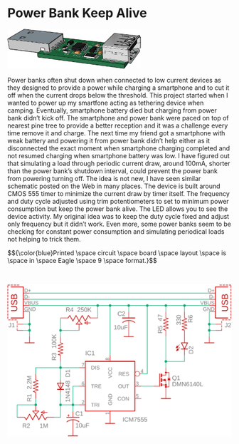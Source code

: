Power Bank Keep Alive
==========================================
<p align="left"><img src="images/device.png" width="300"/></p>
<p>Power banks often shut down when connected to low current devices as they designed to provide a power while charging a smartphone and to cut it off when the current drops below the threshold. This project started when I wanted to power up my smartfone acting as tethering device when camping. Eventually, smartphone battery died but charging from power bank didn’t kick off. The smartphone and power bank were paced on top of nearest pine tree to provide a better reception and it was a challenge every time remove it and charge. The next time my friend got a smartphone with weak battery and powering it from power bank didn’t help either as it disconnected the exact moment when smartphone charging completed and not resumed charging when smartphone battery was low. I have figured out that simulating a load through periodic current draw, around 100mA, shorter than the power bank’s shutdown interval, could prevent the power bank from powering turning off. The idea is not new, I have seen similar schematic posted on the Web in many places. The device is built around CMOS 555 timer to minimize the current draw by timer itself. The frequency and duty cycle adjusted using trim potentiometers to set to minimum power consumption but keep the power bank alive. The LED allows you to see the device activity. My original idea was to keep the duty cycle fixed and adjust only frequency but it didn’t work. Even more, some power banks seem to be checking for constant power consumption and simulating periodical loads not helping to trick them.<p>
$${\color{blue}Printed \space circuit \space board \space layout \space is \space in \space Eagle \space 9 \space format.}$$
<p>&nbsp;</p>
<p align="left"><img src="images/schematic.png" width="700"/></p>